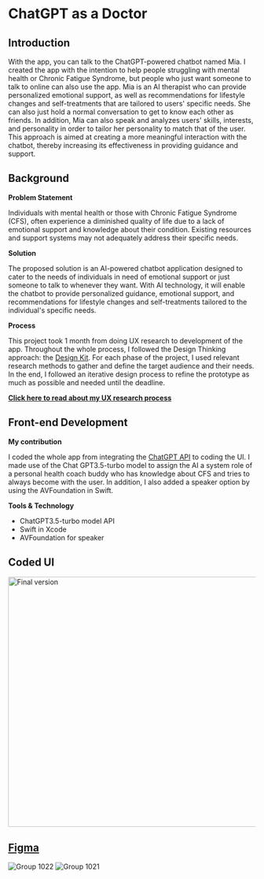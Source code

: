 # ChatGPT as a Doctor

## Introduction 

With the app, you can talk to the ChatGPT-powered chatbot named Mia. I created the app with the intention to help people struggling with mental health
or Chronic Fatigue Syndrome, but people who just want someone to talk to online can also use the app. 
Mia is an AI therapist who can provide personalized emotional support, as well as recommendations for lifestyle changes 
and self-treatments that are tailored to users' specific needs. She can also just hold a normal conversation to get to know each other as friends.
In addition, Mia can also speak and analyzes users' skills, interests, and personality in order to tailor her personality to match that of the user. This
approach is aimed at creating a more meaningful interaction with the chatbot, thereby increasing its effectiveness in providing guidance and support. 

## Background

**Problem Statement**

Individuals with mental health or those with Chronic Fatigue Syndrome (CFS), often experience a diminished quality of 
life due to a lack of emotional support and knowledge about their condition. Existing resources and support systems may not adequately 
address their specific needs. 

**Solution**

The proposed solution is an AI-powered chatbot application designed to cater to the needs of individuals in need of emotional support 
or just someone to talk to whenever they want. With AI technology, it will enable the chatbot to provide personalized guidance, emotional support, and 
recommendations for lifestyle changes and self-treatments tailored to the individual's specific needs. 

**Process**

This project took 1 month from doing UX research to development of the app. Throughout the whole process, I followed the Design 
Thinking approach: the [Design Kit](https://www.designkit.org/). For each phase of the project, I used relevant research methods 
to gather and define the target audience and their needs. In the end, I followed an iterative design process to refine the prototype 
as much as possible and needed until the deadline. 

**[Click here to read about my UX research process](https://portfolio.drieam.app/s/GuxUr36X/5wSk2zsfCDoEdS7ZFqmaKNMP)**

## Front-end Development 

**My contribution**

I coded the whole app from integrating the [ChatGPT API](https://openai.com/blog/introducing-chatgpt-and-whisper-apis) to coding the UI. 
I made use of the Chat GPT3.5-turbo model to assign the AI a system role of a personal health coach buddy who has knowledge about CFS and tries to always become 
with the user. In addition, I also added a speaker option by using the AVFoundation in Swift.

**Tools & Technology**
- ChatGPT3.5-turbo model API
- Swift in Xcode
- AVFoundation for speaker

## Coded UI
<img width="508" alt="Final version" src="https://github.com/mendaayy/ChatGPT-Doctor/assets/122844229/56cbd643-0c88-49f2-9141-5a69f452597b">


## [Figma](https://www.figma.com/proto/73xJ3y8383916bFTLa9X9S/MiaMate-High-Fidelity-Prototype?type=design&node-id=1-2&scaling=scale-down&page-id=0%3A1&starting-point-node-id=1%3A2)

![Group 1022](https://github.com/mendaayy/ChatGPT-Doctor/assets/122844229/d4288107-827c-4c0d-bd7c-5ef535fc609f)
![Group 1021](https://github.com/mendaayy/ChatGPT-Doctor/assets/122844229/9623a9a1-f73e-4073-a7eb-2b0e48d29e61)




